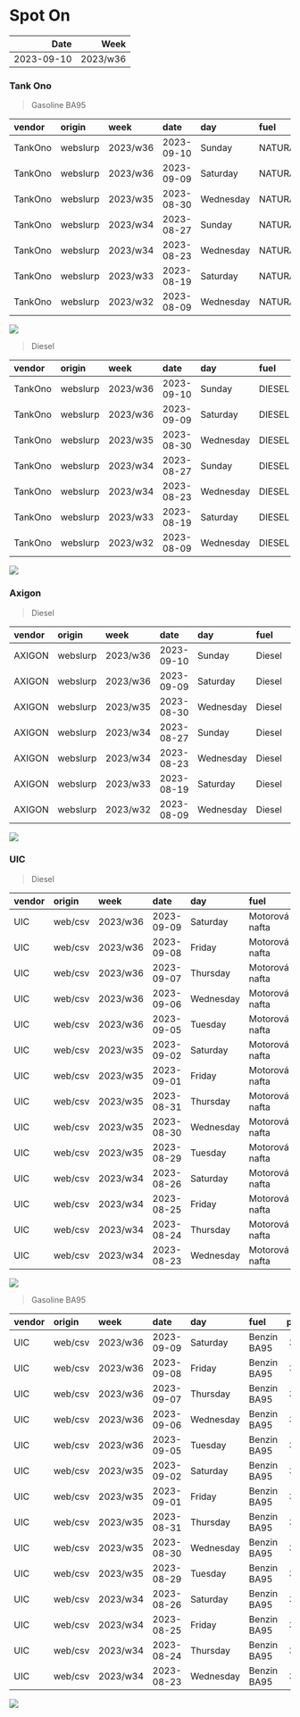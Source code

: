 Spot On
================

|       Date |     Week |
|-----------:|---------:|
| 2023-09-10 | 2023/w36 |

### Tank Ono

> Gasoline BA95

| vendor  | origin   | week     | date       | day       | fuel      | price | PriceVAT |
|:--------|:---------|:---------|:-----------|:----------|:----------|------:|---------:|
| TankOno | webslurp | 2023/w36 | 2023-09-10 | Sunday    | NATURAL95 | 31.82 |     38.5 |
| TankOno | webslurp | 2023/w36 | 2023-09-09 | Saturday  | NATURAL95 | 31.82 |     38.5 |
| TankOno | webslurp | 2023/w35 | 2023-08-30 | Wednesday | NATURAL95 | 31.82 |     38.5 |
| TankOno | webslurp | 2023/w34 | 2023-08-27 | Sunday    | NATURAL95 | 31.82 |     38.5 |
| TankOno | webslurp | 2023/w34 | 2023-08-23 | Wednesday | NATURAL95 | 31.32 |     37.9 |
| TankOno | webslurp | 2023/w33 | 2023-08-19 | Saturday  | NATURAL95 | 31.32 |     37.9 |
| TankOno | webslurp | 2023/w32 | 2023-08-09 | Wednesday | NATURAL95 | 30.99 |     37.5 |

<img src="SpotOn_files/figure-gfm/tono-ba95-1.png" style="display: block; margin: auto auto auto 0;" />

> Diesel

| vendor  | origin   | week     | date       | day       | fuel   | price | PriceVAT |
|:--------|:---------|:---------|:-----------|:----------|:-------|------:|---------:|
| TankOno | webslurp | 2023/w36 | 2023-09-10 | Sunday    | DIESEL | 30.50 |     36.9 |
| TankOno | webslurp | 2023/w36 | 2023-09-09 | Saturday  | DIESEL | 30.50 |     36.9 |
| TankOno | webslurp | 2023/w35 | 2023-08-30 | Wednesday | DIESEL | 30.17 |     36.5 |
| TankOno | webslurp | 2023/w34 | 2023-08-27 | Sunday    | DIESEL | 30.17 |     36.5 |
| TankOno | webslurp | 2023/w34 | 2023-08-23 | Wednesday | DIESEL | 30.17 |     36.5 |
| TankOno | webslurp | 2023/w33 | 2023-08-19 | Saturday  | DIESEL | 30.17 |     36.5 |
| TankOno | webslurp | 2023/w32 | 2023-08-09 | Wednesday | DIESEL | 29.34 |     35.5 |

<img src="SpotOn_files/figure-gfm/tono-diesel-1.png" style="display: block; margin: auto auto auto 0;" />

### Axigon

> Diesel

| vendor | origin   | week     | date       | day       | fuel   | price | PriceVAT |
|:-------|:---------|:---------|:-----------|:----------|:-------|------:|---------:|
| AXIGON | webslurp | 2023/w36 | 2023-09-10 | Sunday    | Diesel |  31.8 |     38.5 |
| AXIGON | webslurp | 2023/w36 | 2023-09-09 | Saturday  | Diesel |  31.8 |     38.5 |
| AXIGON | webslurp | 2023/w35 | 2023-08-30 | Wednesday | Diesel |  31.5 |     38.2 |
| AXIGON | webslurp | 2023/w34 | 2023-08-27 | Sunday    | Diesel |  31.1 |     37.7 |
| AXIGON | webslurp | 2023/w34 | 2023-08-23 | Wednesday | Diesel |  30.9 |     37.4 |
| AXIGON | webslurp | 2023/w33 | 2023-08-19 | Saturday  | Diesel |  31.0 |     37.5 |
| AXIGON | webslurp | 2023/w32 | 2023-08-09 | Wednesday | Diesel |  30.9 |     37.4 |

<img src="SpotOn_files/figure-gfm/axigon-diesel-1.png" style="display: block; margin: auto auto auto 0;" />

### UIC

> Diesel

| vendor | origin  | week     | date       | day       | fuel           | price | priceVAT |
|:-------|:--------|:---------|:-----------|:----------|:---------------|------:|---------:|
| UIC    | web/csv | 2023/w36 | 2023-09-09 | Saturday  | Motorová nafta |  31.2 |     37.8 |
| UIC    | web/csv | 2023/w36 | 2023-09-08 | Friday    | Motorová nafta |  30.8 |     37.3 |
| UIC    | web/csv | 2023/w36 | 2023-09-07 | Thursday  | Motorová nafta |  30.5 |     36.9 |
| UIC    | web/csv | 2023/w36 | 2023-09-06 | Wednesday | Motorová nafta |  30.5 |     36.9 |
| UIC    | web/csv | 2023/w36 | 2023-09-05 | Tuesday   | Motorová nafta |  30.2 |     36.5 |
| UIC    | web/csv | 2023/w35 | 2023-09-02 | Saturday  | Motorová nafta |  30.1 |     36.4 |
| UIC    | web/csv | 2023/w35 | 2023-09-01 | Friday    | Motorová nafta |  29.9 |     36.2 |
| UIC    | web/csv | 2023/w35 | 2023-08-31 | Thursday  | Motorová nafta |  30.4 |     36.8 |
| UIC    | web/csv | 2023/w35 | 2023-08-30 | Wednesday | Motorová nafta |  30.5 |     36.9 |
| UIC    | web/csv | 2023/w35 | 2023-08-29 | Tuesday   | Motorová nafta |  30.4 |     36.8 |
| UIC    | web/csv | 2023/w34 | 2023-08-26 | Saturday  | Motorová nafta |  30.2 |     36.5 |
| UIC    | web/csv | 2023/w34 | 2023-08-25 | Friday    | Motorová nafta |  30.1 |     36.4 |
| UIC    | web/csv | 2023/w34 | 2023-08-24 | Thursday  | Motorová nafta |  29.9 |     36.2 |
| UIC    | web/csv | 2023/w34 | 2023-08-23 | Wednesday | Motorová nafta |  29.8 |     36.1 |

<img src="SpotOn_files/figure-gfm/uic-diesel-1.png" style="display: block; margin: auto auto auto 0;" />

> Gasoline BA95

| vendor | origin  | week     | date       | day       | fuel        | price | priceVAT |
|:-------|:--------|:---------|:-----------|:----------|:------------|------:|---------:|
| UIC    | web/csv | 2023/w36 | 2023-09-09 | Saturday  | Benzin BA95 |  31.9 |     38.6 |
| UIC    | web/csv | 2023/w36 | 2023-09-08 | Friday    | Benzin BA95 |  31.6 |     38.2 |
| UIC    | web/csv | 2023/w36 | 2023-09-07 | Thursday  | Benzin BA95 |  31.5 |     38.1 |
| UIC    | web/csv | 2023/w36 | 2023-09-06 | Wednesday | Benzin BA95 |  31.5 |     38.1 |
| UIC    | web/csv | 2023/w36 | 2023-09-05 | Tuesday   | Benzin BA95 |  31.6 |     38.2 |
| UIC    | web/csv | 2023/w35 | 2023-09-02 | Saturday  | Benzin BA95 |  31.8 |     38.5 |
| UIC    | web/csv | 2023/w35 | 2023-09-01 | Friday    | Benzin BA95 |  31.7 |     38.4 |
| UIC    | web/csv | 2023/w35 | 2023-08-31 | Thursday  | Benzin BA95 |  31.8 |     38.5 |
| UIC    | web/csv | 2023/w35 | 2023-08-30 | Wednesday | Benzin BA95 |  32.0 |     38.7 |
| UIC    | web/csv | 2023/w35 | 2023-08-29 | Tuesday   | Benzin BA95 |  32.0 |     38.7 |
| UIC    | web/csv | 2023/w34 | 2023-08-26 | Saturday  | Benzin BA95 |  31.9 |     38.6 |
| UIC    | web/csv | 2023/w34 | 2023-08-25 | Friday    | Benzin BA95 |  31.9 |     38.6 |
| UIC    | web/csv | 2023/w34 | 2023-08-24 | Thursday  | Benzin BA95 |  31.7 |     38.4 |
| UIC    | web/csv | 2023/w34 | 2023-08-23 | Wednesday | Benzin BA95 |  31.7 |     38.4 |

<img src="SpotOn_files/figure-gfm/uic-ba95-1.png" style="display: block; margin: auto auto auto 0;" />
